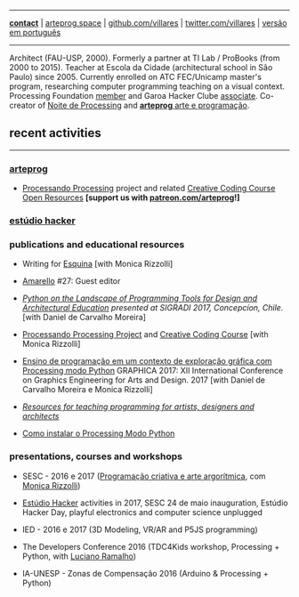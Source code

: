 ----

[**contact**](http://contato.lugaralgum.com)
 | [arteprog.space](http://arteprog.space)
 | [github.com/villares](http://github.com/villares)
 | [twitter.com/villares](http://twitter.com/villares)
 | [versão em português](README.md)

----

Architect (FAU-USP, 2000). Formerly a partner at TI Lab / ProBooks (from 2000 to 2015). Teacher at Escola da Cidade (architectural school in São Paulo) since 2005. Currently enrolled on ATC FEC/Unicamp master's program, researching computer programming teaching on a visual context. Processing Foundation [member](https://processingfoundation.org/members) and Garoa Hacker Clube [associate](http://villares.garoa.club). Co-creator of [Noite de Processing](https://garoa.net.br/wiki/Noite_de_Processing) and [**arteprog** arte e programação](http://arteprog.space).

## recent activities

----

### [**arteprog**](http://arteprog.space) 

- [Processando Processing](http://arteprog.space/Processando-Processing) project and related [Creative Coding Course Open Resources](http://arteprog.space/programacao-criativa) **[support us with [patreon.com/arteprog](https://patreon.com/arteprog)!]**

### [estúdio hacker](http://estudiohacker.io)

### publications and educational resources

- Writing for [Esquina](http://www.esquina.net.br/author/alexandre-vilares/) [with Monica Rizzolli]

- [Amarello](http://www.amarello.com.br) #27: Guest editor

- *[Python on the Landscape of Programming Tools for Design and Architectural Education](https://villares.github.io/mestrado/VILLARES_MOREIRA_SIGRADI_2017) presented at SIGRADI 2017, Concepcíon, Chile.* [with Daniel de Carvalho Moreira]

- [Processando Processing Project](http://arteprog.space/processando-processing) and [Creative Coding Course](http://arteprog.space/programacao-criativa) [with Monica Rizzolli]

- [Ensino de programação em um contexto de exploração gráfica com Processing modo Python](https://villares.github.io/mestrado/VILLARES_MOREIRA_GOMES_GRAPHICA_2017) GRAPHICA 2017: XII International Conference on Graphics Engineering for Arts and Design. 2017 [with Daniel de Carvalho Moreira e Monica Rizzolli]

- *[Resources for teaching programming for artists, designers and architects](https://github.com/villares/Resources-for-teaching-programming)*

- [Como instalar o Processing Modo Python](http://villares.github.io/como-instalar-o-processing-modo-python/) 

### presentations, courses and workshops

- SESC - 2016 e 2017 ([Programação criativa e arte argorítmica](http://arteprog.space/programacao-criative), com [Monica Rizzolli](https://github.com/monicarizzolli))

- [Estúdio Hacker](estudiohacker.io) activities in 2017, SESC 24 de maio inauguration, Estúdio Hacker Day, playful electronics and computer science unplugged

- IED - 2016 e 2017 (3D Modeling, VR/AR and P5JS programming)

- The Developers Conference 2016 (TDC4Kids workshop, Processing + Python, with [Luciano Ramalho](https://github.com/ramalho))

- IA-UNESP - Zonas de Compensação 2016 (Arduino & Processing + Python)
